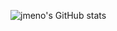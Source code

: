 ![jmeno's GitHub stats](https://github-readme-stats.vercel.app/api?username=jmeno1011&theme=gruvbox_light&show_icons=true)
#
